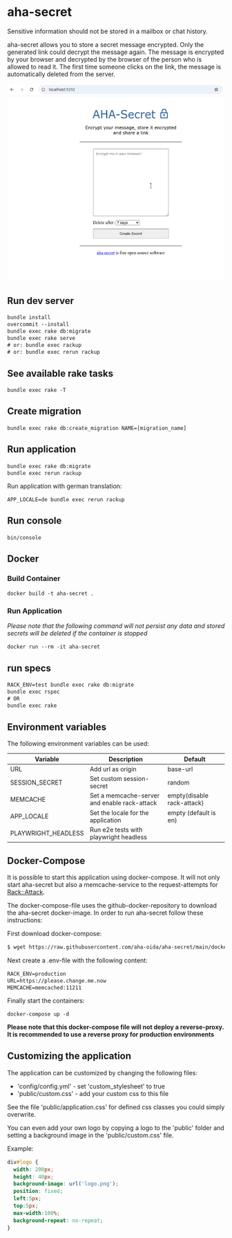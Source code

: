 # aha-secret

Sensitive information should not be stored in a mailbox or chat history.

aha-secret allows you to store a secret message encrypted. Only the generated
link could decrypt the message again. The message is encrypted by your
browser and decrypted by the browser of the person who is allowed to
read it. The first time someone clicks on the link, the message is automatically deleted from the server.

![Screenrecord of encryption and decryption](/images/ahanimation.gif)

## Run dev server

```
bundle install
overcommit --install
bundle exec rake db:migrate
bundle exec rake serve
# or: bundle exec rackup
# or: bundle exec rerun rackup
```

## See available rake tasks

```
bundle exec rake -T
```

## Create migration

```
bundle exec rake db:create_migration NAME=[migration_name]
```

## Run application

```
bundle exec rake db:migrate
bundle exec rerun rackup
```

Run application with german translation:

```
APP_LOCALE=de bundle exec rerun rackup
```

## Run console

```
bin/console
```

## Docker

### Build Container

```
docker build -t aha-secret .
```

### Run Application

*Please note that the following command will not persist any data and stored secrets will be deleted if the container is stopped*

```
docker run --rm -it aha-secret
```

## run specs

```
RACK_ENV=test bundle exec rake db:migrate
bundle exec rspec
# OR
bundle exec rake
```

## Environment variables

The following environment variables can be used:

| Variable       | Description | Default |
|----------------|-------------|---------|
| URL            | Add url as origin | base-url |
| SESSION_SECRET | Set custom session-secret | random |
| MEMCACHE       | Set a memcache-server and enable rack-attack | empty(disable rack-attack) |
| APP_LOCALE     | Set the locale for the application | empty (default is en) |
| PLAYWRIGHT_HEADLESS | Run e2e tests with playwright headless |

## Docker-Compose

It is possible to start this application using docker-compose. It will not only start aha-secret but
also a memcache-service to the request-attempts for [Rack::Attack](https://github.com/rack/rack-attack).

The docker-compose-file uses the github-docker-repository to download the aha-secret docker-image. In order
to run aha-secret follow these instructions:


First download docker-compose:

```bash
$ wget https://raw.githubusercontent.com/aha-oida/aha-secret/main/docker-compose.yml
```

Next create a .env-file with the following content:

```
RACK_ENV=production
URL=https://please.change.me.now
MEMCACHE=memcached:11211
```

Finally start the containers:

```
docker-compose up -d
```


**Please note that this docker-compose file will not deploy a reverse-proxy. It is recommended to use a reverse proxy for production environments**


## Customizing the application

The application can be customized by changing the following files:

- 'config/config.yml' - set 'custom_stylesheet' to true
- 'public/custom.css' - add your custom css to this file

See the file 'public/application.css' for defined css classes you could simply overwrite.

You can even add your own logo by copying a logo to the 'public' folder and setting a background image in the 'public/custom.css' file.

Example:

```css
div#logo {
  width: 200px;
  height: 40px;
  background-image: url('logo.png');
  position: fixed;
  left:5px;
  top:5px;
  max-width:100%;
  background-repeat: no-repeat;
}
```
